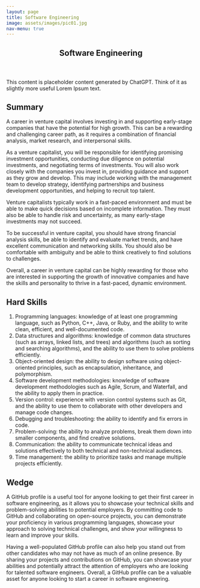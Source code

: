 ```yaml
---
layout: page
title: Software Engineering
image: assets/images/pic01.jpg
nav-menu: true
---
```


<!-- Main -->
<div id="main" class="alt">

<!-- One -->
<section id="one">
	<div class="inner">
		<header class="major">
			<h1>Software Engineering</h1>
		</header>

<!-- Content -->
<p>This content is placeholder content generated by ChatGPT. Think of it as slightly more useful Lorem Ipsum text.</p>
<h2 id="content">Summary</h2>
<p>A career in venture capital involves investing in and supporting early-stage companies that have the potential for high growth. This can be a rewarding and challenging career path, as it requires a combination of financial analysis, market research, and interpersonal skills.</p>
<p>As a venture capitalist, you will be responsible for identifying promising investment opportunities, conducting due diligence on potential investments, and negotiating terms of investments. You will also work closely with the companies you invest in, providing guidance and support as they grow and develop. This may include working with the management team to develop strategy, identifying partnerships and business development opportunities, and helping to recruit top talent.</p>
<p>Venture capitalists typically work in a fast-paced environment and must be able to make quick decisions based on incomplete information. They must also be able to handle risk and uncertainty, as many early-stage investments may not succeed.</p>
<p>To be successful in venture capital, you should have strong financial analysis skills, be able to identify and evaluate market trends, and have excellent communication and networking skills. You should also be comfortable with ambiguity and be able to think creatively to find solutions to challenges.</p>
<p>Overall, a career in venture capital can be highly rewarding for those who are interested in supporting the growth of innovative companies and have the skills and personality to thrive in a fast-paced, dynamic environment.</p>

<h2>Hard Skills</h2>
	<ol>
		<li>Programming languages: knowledge of at least one programming language, such as Python, C++, Java, or Ruby, and the ability to write clean, efficient, and well-documented code.</li>
		<li>Data structures and algorithms: knowledge of common data structures (such as arrays, linked lists, and trees) and algorithms (such as sorting and searching algorithms), and the ability to use them to solve problems efficiently.</li>
		<li>Object-oriented design: the ability to design software using object-oriented principles, such as encapsulation, inheritance, and polymorphism.</li>
		<li>Software development methodologies: knowledge of software development methodologies such as Agile, Scrum, and Waterfall, and the ability to apply them in practice.</li>
		<li>Version control: experience with version control systems such as Git, and the ability to use them to collaborate with other developers and manage code changes.</li>
		<li>Debugging and troubleshooting: the ability to identify and fix errors in code.</li>
		<li>Problem-solving: the ability to analyze problems, break them down into smaller components, and find creative solutions.</li>
		<li>Communication: the ability to communicate technical ideas and solutions effectively to both technical and non-technical audiences.</li>
		<li>Time management: the ability to prioritize tasks and manage multiple projects efficiently.</li>
	</ol>


<h2>Wedge</h2>

<p>A GitHub profile is a useful tool for anyone looking to get their first career in software engineering, as it allows you to showcase your technical skills and problem-solving abilities to potential employers. By committing code to GitHub and collaborating on open-source projects, you can demonstrate your proficiency in various programming languages, showcase your approach to solving technical challenges, and show your willingness to learn and improve your skills.</p>

<p>Having a well-populated GitHub profile can also help you stand out from other candidates who may not have as much of an online presence. By sharing your projects and contributions on GitHub, you can showcase your abilities and potentially attract the attention of employers who are looking for talented software engineers. Overall, a GitHub profile can be a valuable asset for anyone looking to start a career in software engineering.</p>


</div>
</section>

</div>
